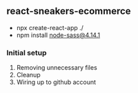 ## react-sneakers-ecommerce
- npx create-react-app ./
- npm install node-sass@4.14.1



### Initial setup

1. Removing unnecessary files
2. Cleanup
3. Wiring up to github account

